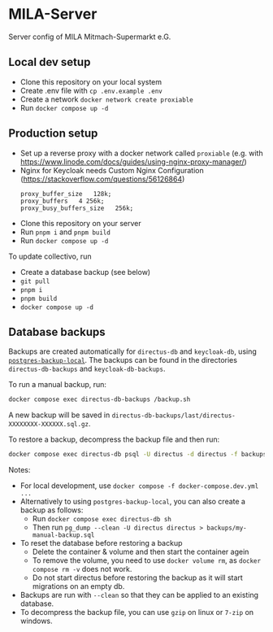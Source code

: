# MILA-Server

Server config of MILA Mitmach-Supermarkt e.G.

## Local dev setup

- Clone this repository on your local system
- Create .env file with `cp .env.example .env`
- Create a network `docker network create proxiable`
- Run `docker compose up -d`

## Production setup

- Set up a reverse proxy with a docker network called `proxiable` (e.g. with https://www.linode.com/docs/guides/using-nginx-proxy-manager/)
- Nginx for Keycloak needs Custom Nginx Configuration (https://stackoverflow.com/questions/56126864)
  ```
  proxy_buffer_size   128k;
  proxy_buffers   4 256k;
  proxy_busy_buffers_size   256k;
  ```
- Clone this repository on your server
- Run `pnpm i` and `pnpm build`
- Run `docker compose up -d`

To update collectivo, run

- Create a database backup (see below)
- `git pull`
- `pnpm i`
- `pnpm build`
- `docker compose up -d`

## Database backups

Backups are created automatically for `directus-db` and `keycloak-db`, using [`postgres-backup-local`](https://github.com/prodrigestivill/docker-postgres-backup-local?tab=readme-ov-file#how-the-backups-folder-works). The backups can be found in the directories `directus-db-backups` and `keycloak-db-backups`.

To run a manual backup, run:

```sh
docker compose exec directus-db-backups /backup.sh
```

A new backup will be saved in `directus-db-backups/last/directus-XXXXXXXX-XXXXXX.sql.gz`.

To restore a backup, decompress the backup file and then run:

```sh
docker compose exec directus-db psql -U directus -d directus -f backups/last/directus-XXXXXXXX-XXXXXX.sql
```

Notes:

- For local development, use `docker compose -f docker-compose.dev.yml ...`
- Alternatively to using `postgres-backup-local`, you can also create a backup as follows:
  - Run `docker compose exec directus-db sh`
  - Then run `pg_dump --clean -U directus directus > backups/my-manual-backup.sql`
- To reset the database before restoring a backup
  - Delete the container & volume and then start the container agein
  - To remove the volume, you need to use `docker volume rm`, as `docker compose rm -v` does not work.
  - Do not start directus before restoring the backup as it will start migrations on an empty db.
- Backups are run with `--clean` so that they can be applied to an existing database.
- To decompress the backup file, you can use `gzip` on linux or `7-zip` on windows.
